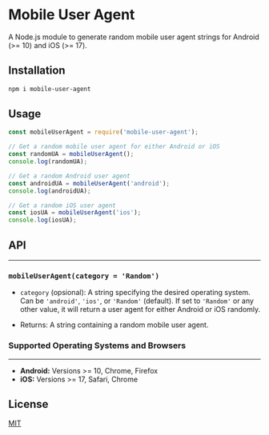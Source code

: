 # Mobile User Agent

A Node.js module to generate random mobile user agent strings for Android (>= 10) and iOS (>= 17).

## Installation

```bash
npm i mobile-user-agent
```

## Usage
```javascript
const mobileUserAgent = require('mobile-user-agent');

// Get a random mobile user agent for either Android or iOS
const randomUA = mobileUserAgent();
console.log(randomUA);

// Get a random Android user agent
const androidUA = mobileUserAgent('android');
console.log(androidUA);

// Get a random iOS user agent
const iosUA = mobileUserAgent('ios');
console.log(iosUA);
```
## API
---

### `mobileUserAgent(category = 'Random')`

-   `category` (opsional): A string specifying the desired operating system. Can be `'android'`, `'ios'`, or `'Random'` (default). If set to `'Random'` or any other value, it will return a user agent for either Android or iOS randomly.

-   Returns: A string containing a random mobile user agent.

### Supported Operating Systems and Browsers
----------------------------------------

-   **Android:** Versions >= 10, Chrome, Firefox
-   **iOS:** Versions >= 17, Safari, Chrome

License
-------

[MIT](https://github.com/cmalf/mobile-user-agent?tab=MIT-1-ov-file)
